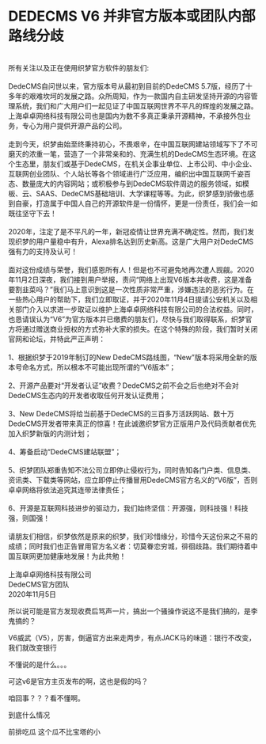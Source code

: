 # DEDECMS V6 并非官方版本或团队内部路线分歧


<br />
所有关注以及正在使用织梦官方软件的朋友们:<br />
<br />
DedeCMS自问世以来，官方版本号从最初到目前的DedeCMS 5.7版，经历了十多年的艰难坎坷的发展之路。众所周知，作为一款国内自主研发坚持开源的内容管理系统，我们和广大用户们一起见证了中国互联网世界不平凡的辉煌的发展之路。上海卓卓网络科技有限公司也是国内为数不多真正秉承开源精神，不承接外包业务，专心为用户提供开源产品的公司。<br />
<br />
走到今天，织梦由始至终秉持初心，不畏艰辛，在中国互联网建站领域写下了不可磨灭的浓重一笔，营造了一个非常亲和的、充满生机的DedeCMS生态环境。在这个生态里，朋友们或基于DedeCMS，在机关企事业单位、上市公司、中小企业、互联网创业团队、个人站长等各个领域进行广泛应用，编织出中国互联网千姿百态、数量庞大的内容网站；或积极参与到DedeCMS软件周边的服务领域，如模板、云、SAAS、DedeCMS基础培训、大学课程等等。为此，织梦感到骄傲也感到自豪，打造属于中国人自己的开源软件是一份情怀，更是一份责任，我们会一如既往坚守下去！<br />
<br />
2020年，注定了是不平凡的一年，新冠疫情让世界充满不确定性。然而，我们发现织梦的用户量稳中有升，Alexa排名达到历史新高。这是广大用户对DedeCMS强有力的支持及认可！<br />
<br />
面对这份成绩与荣誉，我们感恩所有人！但是也不可避免地再次遭人觊觎。2020年11月2日深夜，我们接到用户举报，责问“网络上出现V6版本并收费，这是准备要割韭菜吗？”我们马上意识到这是一次性质非常严重，涉嫌违法的恶劣行为。在一些热心用户的帮助下，我们立即取证，并于2020年11月4日提请公安机关以及相关部门介入以求进一步取证以维护上海卓卓网络科技有限公司的合法权益。同时，也恳请误认为“V6”为官方版本并已缴费的朋友们，尽快与我们取得联系，织梦官方将通过赠送商业授权的方式弥补大家的损失。在这个特殊的阶段，我们暂时关闭官网和论坛，并特此严正声明：<br />
<br />
1、根据织梦于2019年制订的New DedeCMS路线图，“New”版本将采用全新的版本号命名方式，所以根本不可能出现所谓的“V6版本”；<br />
<br />
2、开源产品要对“开发者认证”收费？DedeCMS之前不会之后也绝对不会对DedeCMS生态内的开发者收取任何开发认证费用；<br />
<br />
3、New DedeCMS将给当前基于DedeCMS的三百多万活跃网站、数十万DedeCMS开发者带来真正的惊喜！在此诚邀织梦官方正版用户及代码贡献者优先加入织梦新版的内测计划；<br />
<br />
4、筹备启动“DedeCMS建站联盟”；<br />
<br />
5、织梦团队郑重告知不法公司立即停止侵权行为，同时告知各门户类、信息类、资讯类、下载类等网站，应立即停止传播冒用DedeCMS官方名义的“V6版”，否则卓卓网络将依法追究其连带法律责任；<br />
<br />
6、开源是互联网科技进步的驱动力，我们始终坚信：开源强，则科技强！科技强，则国强！<br />
<br />
请朋友们相信，织梦依然是原来的织梦，我们珍惜缘分，珍惜今天这份来之不易的成绩；同时我们也正告冒用官方名义者：切莫眷恋穷城，徘徊歧路。我们期待着中国互联网更加健康地发展！为此共勉！<br />
<br />
上海卓卓网络科技有限公司<br />
DedeCMS官方团队<br />
2020年11月5日<br />


所以说可能是官方发现收费后骂声一片，搞出一个骚操作说这不是我们搞的，是李鬼搞的？

V6威武（V5），厉害，倒逼官方出来走两步，有点JACK马的味道：银行不改变，我们就改变银行<img src="static/image/smiley/default/lol.gif" smilieid="12" border="0" alt="" />

不懂说的是什么。。。

可这v6是官方主页发布的啊，这也是假的吗？

咱回事？？？看不懂啊。

<img src="static/image/smiley/default/sweat.gif" smilieid="10" border="0" alt="" />到底什么情况

前排吃瓜 这个瓜不比宝塔的小
